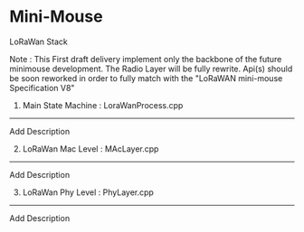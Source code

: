 # Mini-Mouse
LoRaWan Stack



Note : This First draft delivery implement only the backbone of the future minimouse development.
       The Radio Layer will be fully rewrite.
       Api(s) should be soon reworked in order to fully match with the "LoRaWAN mini-mouse Specification V8"
       
 

1. Main State Machine : LoraWanProcess.cpp
------------------------------------------
Add Description

2. LoRaWan Mac Level : MAcLayer.cpp
------------------------------------------
Add Description

3. LoRaWan Phy Level : PhyLayer.cpp
------------------------------------------
Add Description

